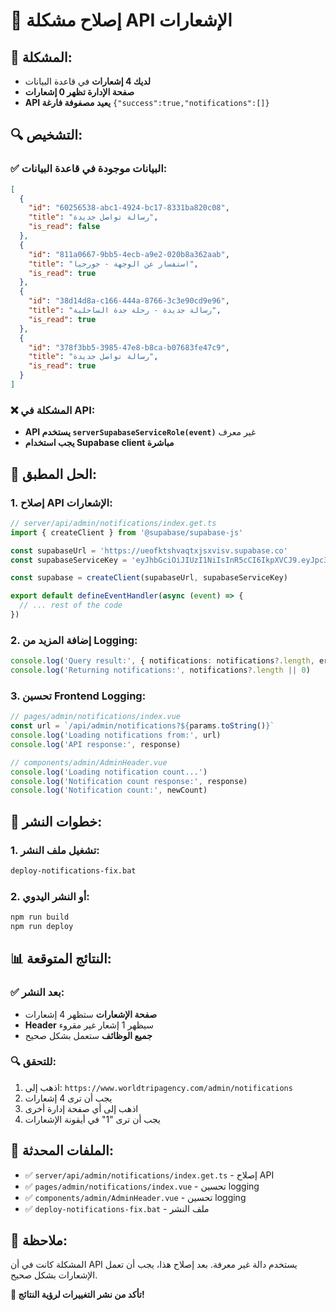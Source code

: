 # 🔔 إصلاح مشكلة API الإشعارات

## 🎯 المشكلة:
- **لديك 4 إشعارات** في قاعدة البيانات
- **صفحة الإدارة تظهر 0 إشعارات**
- **API يعيد مصفوفة فارغة** `{"success":true,"notifications":[]}`

## 🔍 التشخيص:

### ✅ البيانات موجودة في قاعدة البيانات:
```json
[
  {
    "id": "60256538-abc1-4924-bc17-8331ba820c08",
    "title": "رسالة تواصل جديدة",
    "is_read": false
  },
  {
    "id": "811a0667-9bb5-4ecb-a9e2-020b8a362aab", 
    "title": "استفسار عن الوجهة - جورجيا",
    "is_read": true
  },
  {
    "id": "38d14d8a-c166-444a-8766-3c3e90cd9e96",
    "title": "رسالة جديدة - رحلة جدة الساحلية", 
    "is_read": true
  },
  {
    "id": "378f3bb5-3985-47e8-b8ca-b07683fe47c9",
    "title": "رسالة تواصل جديدة",
    "is_read": true
  }
]
```

### ❌ المشكلة في API:
- **API يستخدم `serverSupabaseServiceRole(event)`** غير معرف
- **يجب استخدام Supabase client مباشرة**

## 🔧 الحل المطبق:

### 1. **إصلاح API الإشعارات**:
```typescript
// server/api/admin/notifications/index.get.ts
import { createClient } from '@supabase/supabase-js'

const supabaseUrl = 'https://ueofktshvaqtxjsxvisv.supabase.co'
const supabaseServiceKey = 'eyJhbGciOiJIUzI1NiIsInR5cCI6IkpXVCJ9.eyJpc3MiOiJzdXBhYmFzZSIsInJlZiI6InVlb2ZrdHNodmFxdHhqc3h2aXN2Iiwicm9sZSI6InNlcnZpY2Vfcm9sZSIsImlhdCI6MTc1OTkyMzE3NiwiZXhwIjoyMDc1NDk5MTc2fQ.8x1bRWz6UgyRgkMQf5c32qABhgRNnY-p8Q2Sz9S-jn0'

const supabase = createClient(supabaseUrl, supabaseServiceKey)

export default defineEventHandler(async (event) => {
  // ... rest of the code
})
```

### 2. **إضافة المزيد من Logging**:
```typescript
console.log('Query result:', { notifications: notifications?.length, error: error?.message })
console.log('Returning notifications:', notifications?.length || 0)
```

### 3. **تحسين Frontend Logging**:
```typescript
// pages/admin/notifications/index.vue
const url = `/api/admin/notifications?${params.toString()}`
console.log('Loading notifications from:', url)
console.log('API response:', response)

// components/admin/AdminHeader.vue  
console.log('Loading notification count...')
console.log('Notification count response:', response)
console.log('Notification count:', newCount)
```

## 🚀 خطوات النشر:

### 1. **تشغيل ملف النشر**:
```bash
deploy-notifications-fix.bat
```

### 2. **أو النشر اليدوي**:
```bash
npm run build
npm run deploy
```

## 📊 النتائج المتوقعة:

### ✅ بعد النشر:
- **صفحة الإشعارات** ستظهر 4 إشعارات
- **Header** سيظهر 1 إشعار غير مقروء
- **جميع الوظائف** ستعمل بشكل صحيح

### 🔍 للتحقق:
1. اذهب إلى: `https://www.worldtripagency.com/admin/notifications`
2. يجب أن ترى 4 إشعارات
3. اذهب إلى أي صفحة إدارة أخرى
4. يجب أن ترى "1" في أيقونة الإشعارات

## 🎯 الملفات المحدثة:
- ✅ `server/api/admin/notifications/index.get.ts` - إصلاح API
- ✅ `pages/admin/notifications/index.vue` - تحسين logging
- ✅ `components/admin/AdminHeader.vue` - تحسين logging
- ✅ `deploy-notifications-fix.bat` - ملف النشر

## 📝 ملاحظة:
المشكلة كانت في أن API يستخدم دالة غير معرفة. بعد إصلاح هذا، يجب أن تعمل الإشعارات بشكل صحيح.

**🚨 تأكد من نشر التغييرات لرؤية النتائج!**
